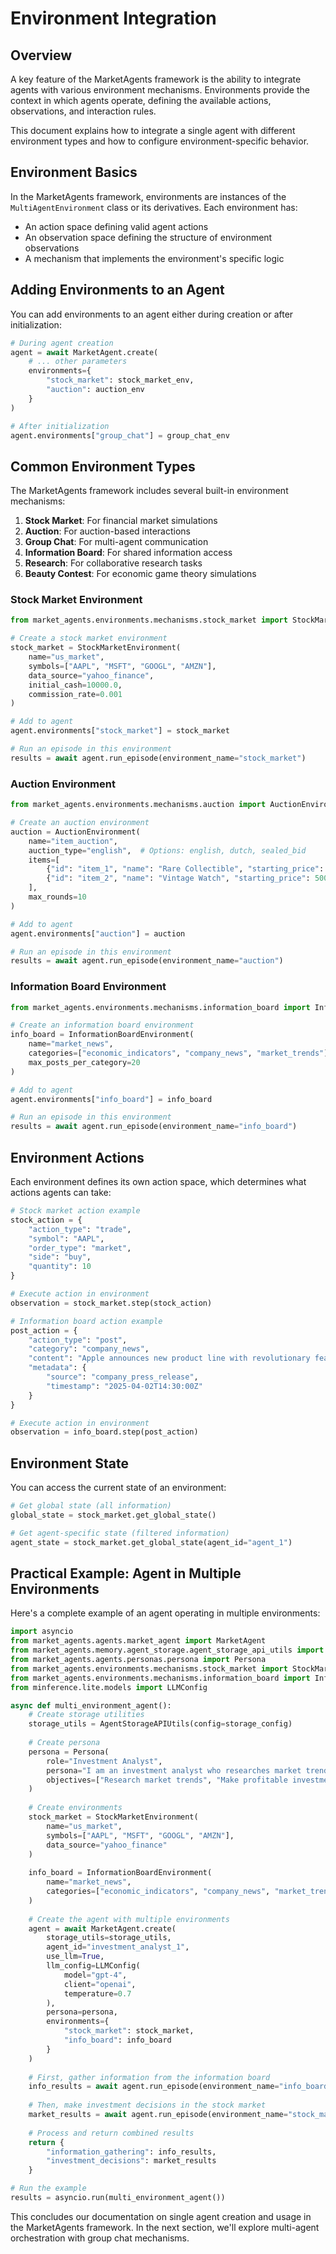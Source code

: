 # Environment Integration

## Overview

A key feature of the MarketAgents framework is the ability to integrate agents with various environment mechanisms. Environments provide the context in which agents operate, defining the available actions, observations, and interaction rules.

This document explains how to integrate a single agent with different environment types and how to configure environment-specific behavior.

## Environment Basics

In the MarketAgents framework, environments are instances of the `MultiAgentEnvironment` class or its derivatives. Each environment has:

- An action space defining valid agent actions
- An observation space defining the structure of environment observations
- A mechanism that implements the environment's specific logic

## Adding Environments to an Agent

You can add environments to an agent either during creation or after initialization:

```python
# During agent creation
agent = await MarketAgent.create(
    # ... other parameters
    environments={
        "stock_market": stock_market_env,
        "auction": auction_env
    }
)

# After initialization
agent.environments["group_chat"] = group_chat_env
```

## Common Environment Types

The MarketAgents framework includes several built-in environment mechanisms:

1. **Stock Market**: For financial market simulations
2. **Auction**: For auction-based interactions
3. **Group Chat**: For multi-agent communication
4. **Information Board**: For shared information access
5. **Research**: For collaborative research tasks
6. **Beauty Contest**: For economic game theory simulations

### Stock Market Environment

```python
from market_agents.environments.mechanisms.stock_market import StockMarketEnvironment

# Create a stock market environment
stock_market = StockMarketEnvironment(
    name="us_market",
    symbols=["AAPL", "MSFT", "GOOGL", "AMZN"],
    data_source="yahoo_finance",
    initial_cash=10000.0,
    commission_rate=0.001
)

# Add to agent
agent.environments["stock_market"] = stock_market

# Run an episode in this environment
results = await agent.run_episode(environment_name="stock_market")
```

### Auction Environment

```python
from market_agents.environments.mechanisms.auction import AuctionEnvironment

# Create an auction environment
auction = AuctionEnvironment(
    name="item_auction",
    auction_type="english",  # Options: english, dutch, sealed_bid
    items=[
        {"id": "item_1", "name": "Rare Collectible", "starting_price": 100.0},
        {"id": "item_2", "name": "Vintage Watch", "starting_price": 500.0}
    ],
    max_rounds=10
)

# Add to agent
agent.environments["auction"] = auction

# Run an episode in this environment
results = await agent.run_episode(environment_name="auction")
```

### Information Board Environment

```python
from market_agents.environments.mechanisms.information_board import InformationBoardEnvironment

# Create an information board environment
info_board = InformationBoardEnvironment(
    name="market_news",
    categories=["economic_indicators", "company_news", "market_trends"],
    max_posts_per_category=20
)

# Add to agent
agent.environments["info_board"] = info_board

# Run an episode in this environment
results = await agent.run_episode(environment_name="info_board")
```

## Environment Actions

Each environment defines its own action space, which determines what actions agents can take:

```python
# Stock market action example
stock_action = {
    "action_type": "trade",
    "symbol": "AAPL",
    "order_type": "market",
    "side": "buy",
    "quantity": 10
}

# Execute action in environment
observation = stock_market.step(stock_action)

# Information board action example
post_action = {
    "action_type": "post",
    "category": "company_news",
    "content": "Apple announces new product line with revolutionary features.",
    "metadata": {
        "source": "company_press_release",
        "timestamp": "2025-04-02T14:30:00Z"
    }
}

# Execute action in environment
observation = info_board.step(post_action)
```

## Environment State

You can access the current state of an environment:

```python
# Get global state (all information)
global_state = stock_market.get_global_state()

# Get agent-specific state (filtered information)
agent_state = stock_market.get_global_state(agent_id="agent_1")
```

## Practical Example: Agent in Multiple Environments

Here's a complete example of an agent operating in multiple environments:

```python
import asyncio
from market_agents.agents.market_agent import MarketAgent
from market_agents.memory.agent_storage.agent_storage_api_utils import AgentStorageAPIUtils
from market_agents.agents.personas.persona import Persona
from market_agents.environments.mechanisms.stock_market import StockMarketEnvironment
from market_agents.environments.mechanisms.information_board import InformationBoardEnvironment
from minference.lite.models import LLMConfig

async def multi_environment_agent():
    # Create storage utilities
    storage_utils = AgentStorageAPIUtils(config=storage_config)
    
    # Create persona
    persona = Persona(
        role="Investment Analyst",
        persona="I am an investment analyst who researches market trends and makes investment decisions.",
        objectives=["Research market trends", "Make profitable investment decisions"]
    )
    
    # Create environments
    stock_market = StockMarketEnvironment(
        name="us_market",
        symbols=["AAPL", "MSFT", "GOOGL", "AMZN"],
        data_source="yahoo_finance"
    )
    
    info_board = InformationBoardEnvironment(
        name="market_news",
        categories=["economic_indicators", "company_news", "market_trends"]
    )
    
    # Create the agent with multiple environments
    agent = await MarketAgent.create(
        storage_utils=storage_utils,
        agent_id="investment_analyst_1",
        use_llm=True,
        llm_config=LLMConfig(
            model="gpt-4",
            client="openai",
            temperature=0.7
        ),
        persona=persona,
        environments={
            "stock_market": stock_market,
            "info_board": info_board
        }
    )
    
    # First, gather information from the information board
    info_results = await agent.run_episode(environment_name="info_board")
    
    # Then, make investment decisions in the stock market
    market_results = await agent.run_episode(environment_name="stock_market")
    
    # Process and return combined results
    return {
        "information_gathering": info_results,
        "investment_decisions": market_results
    }

# Run the example
results = asyncio.run(multi_environment_agent())
```

This concludes our documentation on single agent creation and usage in the MarketAgents framework. In the next section, we'll explore multi-agent orchestration with group chat mechanisms.
